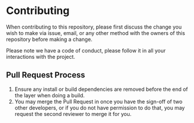 # Contributing

When contributing to this repository, please first discuss the change you wish to make via issue,
email, or any other method with the owners of this repository before making a change. 

Please note we have a code of conduct, please follow it in all your interactions with the project.

## Pull Request Process

1. Ensure any install or build dependencies are removed before the end of the layer when doing a 
   build.
2. You may merge the Pull Request in once you have the sign-off of two other developers, or if you 
   do not have permission to do that, you may request the second reviewer to merge it for you.
